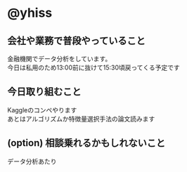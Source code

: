 # @yhiss

## 会社や業務で普段やっていること

金融機関でデータ分析をしています。  
今日は私用のため13:00前に抜けて15:30頃戻ってくる予定です

## 今日取り組むこと

Kaggleのコンペやります  
あとはアルゴリズムか特徴量選択手法の論文読みます

## (option) 相談乗れるかもしれないこと
データ分析あたり
